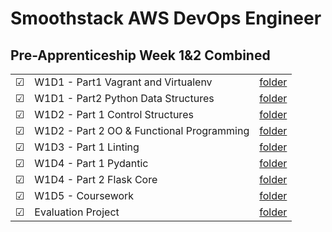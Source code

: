 # Smoothstack AWS DevOps Engineer

## Pre-Apprenticeship Week 1&2 Combined
|  |     |  |
| ------- | -------- | -------------- |
| &#9745; | W1D1 - Part1 Vagrant and Virtualenv | [folder](./week01/W1D1/Part1) |
| &#9745; | W1D1 - Part2 Python Data Structures | [folder](./week01/W1D1/Part2) |
| &#9745; | W1D2 - Part 1 Control Structures | [folder](./week01/W1D2/Part1) |
| &#9745; | W1D2 - Part 2 OO & Functional Programming | [folder](./week01/W1D2/Part2) |
| &#9745; | W1D3 - Part 1 Linting | [folder](./week01/W1D3) |
| &#9745; | W1D4 - Part 1 Pydantic | [folder](./week01/W1D4/Part1) |
| &#9745; | W1D4 - Part 2 Flask Core | [folder](./week01/W1D4/Part2) |
| &#9745; | W1D5 - Coursework | [folder](./week01/W1D5) |
| &#9745; | Evaluation Project | [folder](./week01/project) |
